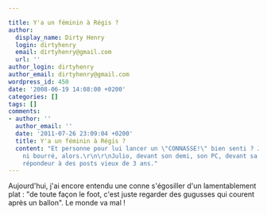 ```yaml
---

title: Y'a un féminin à Régis ?
author:
  display_name: Dirty Henry
  login: dirtyhenry
  email: dirtyhenry@gmail.com
  url: ''
author_login: dirtyhenry
author_email: dirtyhenry@gmail.com
wordpress_id: 450
date: '2008-06-19 14:08:00 +0200'
categories: []
tags: []
comments:
- author: ''
  author_email: ''
  date: '2011-07-26 23:09:04 +0200'
  title: Y'a un féminin à Régis ?
  content: "Et personne pour lui lancer un \"CONNASSE!\" bien senti ? J'étais ni là
    ni bourré, alors.\r\n\r\nJulio, devant son demi, son PC, devant sa solitude de
    répondeur à des posts vieux de 3 ans."
---
```

Aujourd'hui, j'ai encore entendu une conne s'égosiller d'un lamentablement plat : "de toute façon le foot, c'est juste regarder des gugusses qui courent après un ballon". Le monde va mal !
